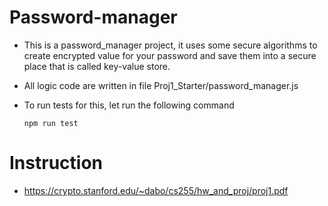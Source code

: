 # Password-manager
- This is a password_manager project, it uses some secure algorithms to create encrypted value for your password and save them into a secure place that is called key-value store.
 
- All logic code are written in file Proj1_Starter/password_manager.js
- To run tests for this, let run the following command
  ```
  npm run test
  ```
# Instruction
- https://crypto.stanford.edu/~dabo/cs255/hw_and_proj/proj1.pdf
